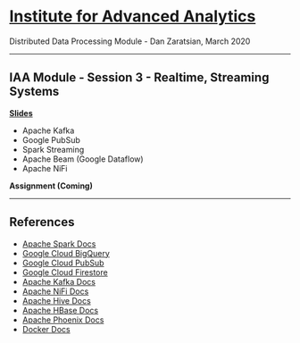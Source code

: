 # [Institute for Advanced Analytics](https://analytics.ncsu.edu/)
Distributed Data Processing Module - Dan Zaratsian, March 2020

-----------------
## IAA Module - Session 3 - Realtime, Streaming Systems
[**Slides**](https://docs.google.com/presentation/d/1yyc1PyXpt-suETXmQJr2FF19lhANVRAQMdo5pujVSw0/edit#slide=id.g71681dc956_0_348)
* Apache Kafka
* Google PubSub
* Spark Streaming
* Apache Beam (Google Dataflow)
* Apache NiFi

**Assignment (Coming)**


-----------------

## References
* [Apache Spark Docs](https://spark.apache.org/docs/latest/)
* [Google Cloud BigQuery](https://cloud.google.com/bigquery/what-is-bigquery)
* [Google Cloud PubSub](https://cloud.google.com/pubsub/docs/concepts)
* [Google Cloud Firestore](https://cloud.google.com/firestore/docs)
* [Apache Kafka Docs](https://kafka.apache.org/20/documentation.html)
* [Apache NiFi Docs](https://nifi.apache.org/docs.html)
* [Apache Hive Docs](https://cwiki.apache.org/confluence/display/Hive/GettingStarted)
* [Apache HBase Docs](https://hbase.apache.org/book.html)
* [Apache Phoenix Docs](https://phoenix.apache.org/)
* [Docker Docs](https://docs.docker.com/)
